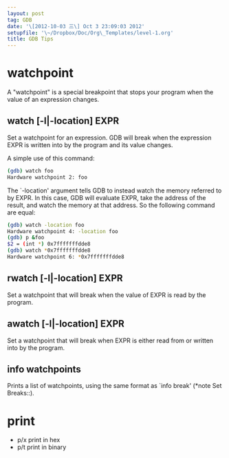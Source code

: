 ```yaml
---
layout: post
tag: GDB
date: '\[2012-10-03 三\] Oct 3 23:09:03 2012'
setupfile: '\~/Dropbox/Doc/Org\_Templates/level-1.org'
title: GDB Tips
---
```


watchpoint
==========

A "watchpoint" is a special breakpoint that stops your program when the
value of an expression changes.

watch \[-l\|-location\] EXPR
----------------------------

Set a watchpoint for an expression. GDB will break when the expression
EXPR is written into by the program and its value changes.

A simple use of this command:

``` bash
(gdb) watch foo
Hardware watchpoint 2: foo
```

The \`-location' argument tells GDB to instead watch the memory referred
to by EXPR. In this case, GDB will evaluate EXPR, take the address of
the result, and watch the memory at that address. So the following
command are equal:

``` bash
(gdb) watch -location foo
Hardware watchpoint 4: -location foo
(gdb) p &foo
$2 = (int *) 0x7fffffffdde8
(gdb) watch *0x7fffffffdde8
Hardware watchpoint 6: *0x7fffffffdde8
```

rwatch \[-l\|-location\] EXPR
-----------------------------

Set a watchpoint that will break when the value of EXPR is read by the
program.

awatch \[-l\|-location\] EXPR
-----------------------------

Set a watchpoint that will break when EXPR is either read from or
written into by the program.

info watchpoints
----------------

Prints a list of watchpoints, using the same format as \`info break'
(\*note Set Breaks::).

print
=====

-   p/x print in hex
-   p/t print in binary
